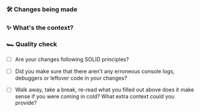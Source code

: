 <!-- This template is from the following source:
https://www.pullchecklist.com/medium/pull-request-template

Feel free to modify it to fit your needs. -->

### 🛠 Changes being made

<!-- Here give examples of the changes you've made in this pull request. Include an itemized list if you can. It'll help the reviewer -->

### ✨ What's the context?

<!-- What's the context for the changes? Are there any -->

### 🏎 Quality check

- [ ] Are your changes following SOLID principles?

- [ ] Did you make sure that there aren't any erroneous console logs, debuggers or leftover code in your changes?

- [ ] Walk away, take a break, re-read what you filled out above does it make sense if you were coming in cold? What extra context could you provide?
